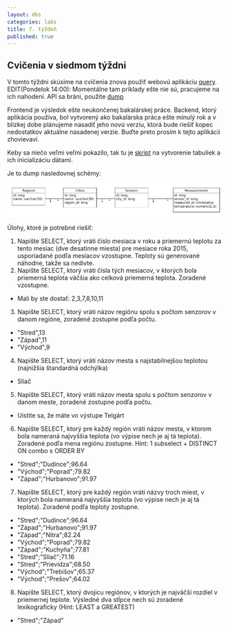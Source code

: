 ```yaml
---
layout: dbs
categories: labs
title: 7. týždeň
published: true
---
```


## Cvičenia v siedmom týždni

V tomto týždni skúsime na cvičenia znova použiť webovú aplikáciu [query](https://query.fiit.stuba.sk). EDIT(Pondelok 14:00): Momentálne tam príklady ešte nie sú, pracujeme na ich nahodení. API sa bráni, použite [dump](/labs/files/lab07/weather_dump.sql)

Frontend je výsledok ešte neukončenej bakalárskej práce. Backend, ktorý aplikácia používa, bol vytvorený ako bakalárska práca ešte minulý rok a v blízkej dobe plánujeme nasadiť jeho novú verziu, ktorá bude riešiť kopec nedostatkov aktuálne nasadenej verzie. Buďte preto prosím k tejto aplikácii zhovievaví.

Keby sa niečo veľmi veľmi pokazilo, tak tu je [skript](/labs/files/lab07/weather_dump.sql) na vytvorenie tabuliek a ich inicializáciu dátami.

Je to dump nasledovnej schémy:

![Dátový model](/labs/files/lab07/07_weather.png "fyzický dátový model Počasie")

Úlohy, ktoré je potrebné riešiť:

1. Napíšte SELECT, ktorý vráti číslo mesiaca v roku a priemernú teplotu za tento mesiac (dve desatinne miesta) pre mesiace roka 2015, usporiadané podľa mesiacov vzostupne. Teploty sú generované náhodne, takže sa nedivte.
2. Napíšte SELECT, ktorý vráti čísla tých mesiacov, v ktorých bola priemerná teplota väčšia ako celková priemerná teplota. Zoradené vzostupne.
  * Mali by ste dostať: 2,3,7,8,10,11
3. Napíšte SELECT, ktorý vráti názov regiónu spolu s počtom senzorov v danom regióne, zoradené zostupne podľa počtu.
  * "Stred",13
  * "Západ",11
  * "Východ",9
4. Napíšte SELECT, ktorý vráti názov mesta s najstabilnejšou teplotou (najnižšia štandardná odchýlka)
  * Sliač
5. Napíšte SELECT, ktorý vráti názov mesta spolu s počtom senzorov v danom meste, zoradené zostupne podľa počtu.
  * Uistite sa, že máte vo výstupe Telgárt
6. Napíšte SELECT, ktorý pre každý región vráti názov mesta, v ktorom bola nameraná najvyššia teplota (vo výpise nech je aj tá teplota). Zoradené podľa mena regiónu zostupne. Hint: 1 subselect + DISTINCT ON combo s ORDER BY
  * "Stred";"Dudince";96.64
  * "Východ";"Poprad";79.82
  * "Západ";"Hurbanovo";91.97
7. Napíšte SELECT, ktorý pre každý región vráti názvy troch miest, v ktorých bola nameraná najvyššia teplota (vo výpise nech je aj tá teplota). Zoradené podľa teploty zostupne.
  * "Stred";"Dudince";96.64
  * "Západ";"Hurbanovo";91.97
  * "Západ";"Nitra";82.24
  * "Východ";"Poprad";79.82
  * "Západ";"Kuchyňa";77.81
  * "Stred";"Sliač";71.16
  * "Stred";"Prievidza";68.50
  * "Východ";"Trebišov";65.37
  * "Východ";"Prešov";64.02
8. Napíšte SELECT, ktorý dvojicu regiónov, v ktorých je najväčší rozdiel v priemernej teplote. Výsledné dva stĺpce nech sú zoradené lexikograficky (Hint: LEAST a GREATEST)
  * "Stred";"Západ"






